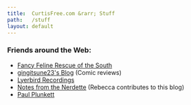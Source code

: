```yaml
---
title:  CurtisFree.com &rarr; Stuff
path:   /stuff
layout: default
---
```


### Friends around the Web:
* [Fancy Feline Rescue of the South](http://www.fancyfelinerescue.org/)
* [gingitsune23's Blog](http://www.ign.com/blogs/gingitsune23) (Comic reviews)
* [Lyerbird Recordings](http://www.lyerbirdrecordings.com)
* [Notes from the Nerdette](http://notesfromthenerdette.blogspot.com/) (Rebecca contributes to this blog)
* [Paul Plunkett](http://paulplunkett.com)

